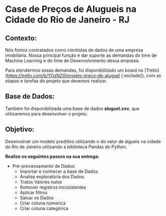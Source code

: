 # Case de Preços de Alugueis na Cidade do Rio de Janeiro - RJ 

## Contexto:

Nós fomos contratados como cientistas de dados de uma empresa imobiliária. Nossa principal função é dar suporte as demandas do time de Machine Learning e do time de Desenvolvimento dessa empresa.

Para atendermos essas demandas, foi disponibilizado um board no [Trello](https://trello.com/b/YOzNZlIl/projeto-preco-de-aluguel {.exclude}), com as etapas e tarefas do projeto que devemos realizar. 

## Base de Dados:

Também foi disponibilizada uma base de dados **aluguel.csv**, que utilizaremos para desenvolver o projeto.

## Objetivo:

Desenvolver um modelo preditivo utilizando o do valor de algueis na cidade do Rio de Janeiro utilizando a biblioteca Pandas do Python.

**Realize os seguintes passos na sua entrega:**

- Pré-processamento de Dados:
  - Importar e conhecer a base de Dados
  - Analise exploratória dos Dados.
  - Tratos Valores nulos
  - Romover registros incosistentes
  - Aplicar filtros
  - Salvar os Dados
  - Criar coluna númerica
  - Criar coluna categórica
 